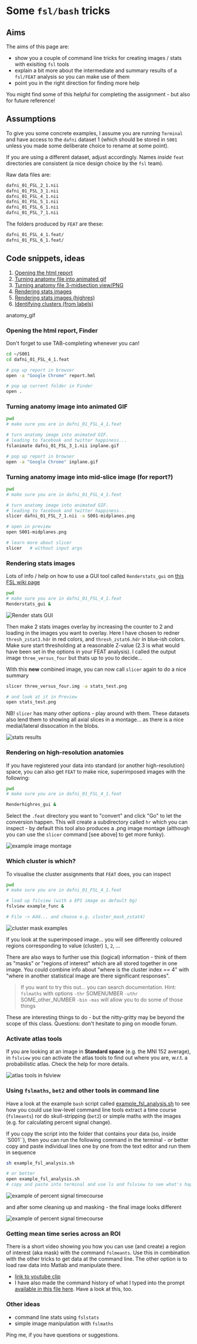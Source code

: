 # Some ``fsl/bash`` tricks

## Aims

The aims of this page are:

  - show you a couple of command line tricks for creating images / stats with exisiting ``fsl`` tools
  - explain a bit more about the intermediate and summary results of a ``fsl/FEAT`` analysis so you can make use of them
  - point you in the right direction for finding more help

You might find some of this helpful for completing the assignment - but also for future reference!

## Assumptions

To give you some concrete examples, I assume you are running ``Terminal`` and have access to the ``dafni`` dataset 1 (which should be stored in ``S001`` unless you made some deliberate choice to rename at some point).

If you are using a different dataset, adjust accordingly. Names *inside* ``feat`` directories are consistent (a nice design choice by the `fsl` team).

Raw data files are:

```bash
dafni_01_FSL_2_1.nii
dafni_01_FSL_3_1.nii
dafni_01_FSL_4_1.nii
dafni_01_FSL_5_1.nii		
dafni_01_FSL_6_1.nii		
dafni_01_FSL_7_1.nii
```

The folders produced by ``FEAT`` are these:

```bash
dafni_01_FSL_4_1.feat/
dafni_01_FSL_6_1.feat/
```

## Code snippets, ideas

1. [Opening the html report](#html_report)
2. [Turning anatomy file into animated gif](#anatomy_gif)
3. [Turning anatomy file 3-midsection view/PNG](#anatomy_midslice)
4. [Rendering stats images](#render_stats)
5. [Rendering stats images (highres)](#render_hires)
6. [Identifying clusters (from labels)](#cluster_id)


anatomy_gif


### Opening the html report, Finder <a name="html_report"></a>

Don't forget to use TAB-completing whenever you can!

```bash
cd ~/S001
cd dafni_01_FSL_4_1.feat

# pop up report in browser
open -a "Google Chrome" report.hml

# pop up current folder in Finder
open .
```

### Turning anatomy image into animated GIF  <a name="anatomy_gif"></a>

```bash
pwd
# make sure you are in dafni_01_FSL_4_1.feat

# turn anatomy image into animated GIF.
# leading to facebook and twitter happiness...
fslanimate dafni_01_FSL_3_1.nii inplane.gif

# pop up report in browser
open -a "Google Chrome" inplane.gif
```

### Turning anatomy image into mid-slice image (for report?) <a name="anatomy_midslice"></a>

```bash
pwd
# make sure you are in dafni_01_FSL_4_1.feat

# turn anatomy image into animated GIF.
# leading to facebook and twitter happiness...
slicer dafni_01_FSL_7_1.nii -a S001-midplanes.png

# open in preview
open S001-midplanes.png

# learn more about slicer
slicer   # without input args
```

### Rendering stats images <a name="render_stats"></a>

Lots of info / help on how to use a GUI tool called ``Renderstats_gui`` on [this FSL wiki page](https://fsl.fmrib.ox.ac.uk/fsl/fslwiki/Miscvis?highlight=%28%5CbCategoryOther%5Cb%29)

```bash
pwd
# make sure you are in dafni_01_FSL_4_1.feat
Renderstats_gui &
```

![Render stats GUI](Renderstats_gui.png)

Then make 2 stats images overlay by increasing the counter to 2 and loading in the images you want to overlay. Here I have chosen to redner ``thresh_zstat3.hdr`` in red colors, and ``thresh_zstat6.hdr`` in blue-ish colors. Make sure start thresholding at a reasonable Z-value (2.3 is what would have been set in the options in your FEAT analysis). I called the output image ``three_versus_four`` but thats up to you to decide...

With this **new** combined image, you can now call ``slicer`` again to do a nice summary

```bash
slicer three_versus_four.img -a stats_test.png

# and look at it in Preview
open stats_test.png
```

NB! ``slicer`` has many other options - play around with them. These datasets also lend them to showing all axial slices in a montage... as there is a nice medial/lateral dissocation in the blobs.

![stats results](stats_test.png)

### Rendering on high-resolution anatomies  <a name="render_hires"></a>

If you have registered your data into standard (or another high-resolution) space, you can also get ``FEAT`` to make nice, superimposed images with the following:

```bash
pwd
# make sure you are in dafni_01_FSL_4_1.feat

Renderhighres_gui &
```

Select the ``.feat`` directory you want to "convert" and click "Go" to let the conversion happen. This will create a subdirectory called ``hr`` which you can inspect - by default this tool also produces a .png image montage (although you can use the ``slicer`` command [see above] to get more funky).

![example image montage](rendered_thresh_zfstat1.png)


### Which cluster is which? <a name="cluster_id"></a>

To visualise the cluster assignments that ``FEAT`` does, you can inspect

```bash
pwd
# make sure you are in dafni_01_FSL_4_1.feat

# load up fslview (with a EPI image as default bg)
fslview example_func &

# File -> Add... and choose e.g. cluster_mask_zstat4)
```

![cluster mask examples](cluster_mask_screenshot.png)

If you look at the superimposed image... you will see differently coloured regions corresponding to value (cluster) ``1``, ``2``, ...

There are also ways to further use this (logical) information - think of them as "masks" or "regions of interest" which are all stored together in one image. You could combine info about "where is the cluster index == 4" with "where in another statistical image are there significant responses".

>If you want to try this out... you can search documentation. Hint:
> ``fslmaths`` with options
>  ``-thr`` SOMENUMBER
>  ``-uthr`` SOME_other_NUMBER
>  ``-bin``
>  ``-mas``
> will allow you to do some of those things

These are interesting things to do - but the nitty-gritty may be beyond the scope of this class. Questions: don't hesitate to ping on moodle forum.

### Activate atlas tools

If you are looking at an image in **Standard space** (e.g. the MNI 152 average), in ``fslview`` you can activate the atlas tools to find out where you are, w.r.t. a probabilistic atlas. Check the help for more details.

![atlas tools in fslview](atlas_tools.png)

### Using ``fslmaths``, ``bet2`` and other tools in command line

Have a look at the example ``bash`` script called [example_fsl_analysis.sh](example_fsl_analysis.sh) to see how you could use low-level command line tools extract a time course (``fslmeants``) ror do skull-stripping (``bet2``) or simple maths with the images (e.g. for calculating percent signal change).

If you copy the script into the folder that contains your data (so, inside `S001``), then you can run the following command in the terminal - or better copy and paste individual lines one by one from the text editor and run them in sequence

```bash
sh example_fsl_analysis.sh

# or better
open example_fsl_analysis.sh
# copy and paste into terminal and use ls and fslview to see what's happening
```


![example of percent signal timecourse](noisy_around_skull.png)

and after some cleaning up and masking - the final image looks different

![example of percent signal timecourse](masked_skull.png)

### Getting mean time series across an ROI

There is a short video showing you how you can use (and create) a region of interest (aka mask) with the command ``fslmeants``. Use this in combination with the other tricks to get data at the command line. The other option is to load raw data into Matlab and manipulate there.

- [link to youtube clip](http://www.youtube.com/watch?v=wgNhsE1yM_E)
- I have also made the command history of what I typed into the prompt [available in this file here](command_history). Have a look at this, too.

### Other ideas

- command line stats using ``fslstats``
- simple image manipulation with ``fslmaths``

Ping me, if you have questions or suggestions.
